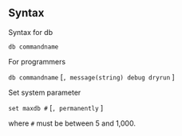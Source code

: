 ## Syntax

Syntax for db

`db commandname`

For programmers

`db commandname` \[`, message(string) debug dryrun` \]

Set system parameter

`set maxdb #` \[`, permanently` \]

where `#` must be between 5 and 1,000.
